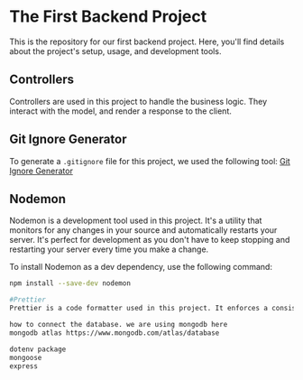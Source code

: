 # The First Backend Project 

This is the repository for our first backend project. Here, you'll find details about the project's setup, usage, and development tools.

## Controllers 

Controllers are used in this project to handle the business logic. They interact with the model, and render a response to the client.

## Git Ignore Generator

To generate a `.gitignore` file for this project, we used the following tool: [Git Ignore Generator](https://mrkandreev.name/snippets/gitignore-generator/)

## Nodemon

Nodemon is a development tool used in this project. It's a utility that monitors for any changes in your source and automatically restarts your server. It's perfect for development as you don't have to keep stopping and restarting your server every time you make a change.

To install Nodemon as a dev dependency, use the following command:

```bash
npm install --save-dev nodemon

#Prettier
Prettier is a code formatter used in this project. It enforces a consistent style by parsing your code and re-printing it with its own rules that take the maximum line length into account, wrapping code when necessary.

how to connect the database. we are using mongodb here
mongodb atlas https://www.mongodb.com/atlas/database

dotenv package
mongoose 
express